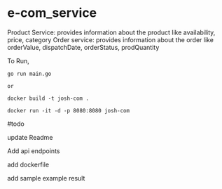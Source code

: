 # e-com_service

Product Service: provides information about the product like availability, price, category Order service: provides information about the order like orderValue, dispatchDate, orderStatus, prodQuantity

To Run,

    go run main.go

    or

    docker build -t josh-com .

    docker run -it -d -p 8080:8080 josh-com

#todo

update Readme

Add api endpoints

add dockerfile

add sample example result
